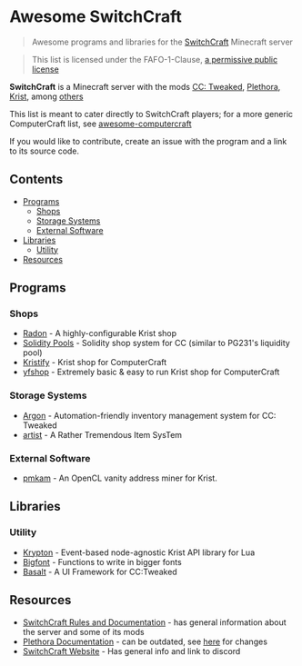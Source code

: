 
# Awesome SwitchCraft
> Awesome programs and libraries for the [SwitchCraft](https://sc3.io/) Minecraft server

> This list is licensed under the FAFO-1-Clause, [a permissive public license](https://github.com/aspen-reeves/FAFO-PL)

**SwitchCraft** is a Minecraft server with the mods [CC: Tweaked](https://github.com/cc-tweaked/CC-Tweaked), [Plethora](https://github.com/SwitchCraftCC/Plethora-Fabric), [Krist](https://github.com/tmpim/Krist), among [others](https://github.com/SwitchCraftCC)

This list is meant to cater directly to SwitchCraft players; for a more generic ComputerCraft list, see [awesome-computercraft](https://github.com/tomodachi94/awesome-computercraft)

If you would like to contribute, create an issue with the program and a link to its source code.

## Contents
- [Programs](#programs)
	- [Shops](#shops)
	- [Storage Systems](#storage-systems)
	- [External Software](#external-software)
- [Libraries](#libraries)
  - [Utility](#utility)
- [Resources](#resources)


## Programs
### Shops

- [Radon](https://github.com/Allymonies/Radon)  - A highly-configurable Krist shop
- [Solidity Pools](https://github.com/afonya2/SolidityPools) - Solidity shop system for CC (similar to PG231's liquidity pool)
- [Kristify](https://github.com/Kristify/Kristify) - Krist shop for ComputerCraft
- [yfshop](https://github.com/yourfriendoss/yfshop) - Extremely basic & easy to run Krist shop for ComputerCraft

### Storage Systems
 - [Argon](https://github.com/Allymonies/Argon) - Automation-friendly inventory management system for CC: Tweaked
 - [artist](https://github.com/SquidDev-CC/artist) - A Rather Tremendous Item SysTem

### External Software
 - [pmkam](https://github.com/migeyel/pmkam) - An OpenCL vanity address miner for Krist.

## Libraries
### Utility
 - [Krypton](https://github.com/Allymonies/Krypton) - Event-based node-agnostic Krist API library for Lua
 - [Bigfont](https://pastebin.com/3LfWxRWh) - Functions to write in bigger fonts
 - [Basalt](https://github.com/Pyroxenium/Basalt) - A UI Framework for CC:Tweaked

## Resources
 - [SwitchCraft Rules and Documentation](https://docs.sc3.io/) - has general information about the server and some of its mods
 - [Plethora Documentation](https://plethora.madefor.cc/) - can be outdated, see [here](https://docs.sc3.io/whats-new/plethora.html) for changes
 - [SwitchCraft Website](https://sc3.io) - Has general info and link to discord
